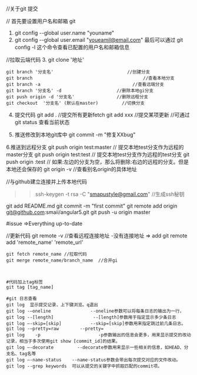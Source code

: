 
//关于git 提交

// 首先要设置用户名和邮箱
git
1. git config --global user.name "youname"
2. git config --global user.email "youeamil@email.com"
最后可以通过 git config -l 这个命令查看已配置的用户名和邮箱信息

//拉取云端代码
 3. git clone '地址'

 	git branch '分支名'     						//创建分支
 	git branch   		 								//查看本地分支
 	git branch -a  									//查看远端分支
 	git branch '分支名' -d    			 		//删除本地gi分支
 	git push origin -d '分支名' 				//删除远程分支
 	git checkout  '分支名' (默认在master)  		//切换分支

4. 提交代码
git add .   //提交所有更新fetch
git add xxx  //提交某项更新
	//可通过git status  查看当前状态

5. 推送修改到本地git库中
git commit -m "修复XXbug"   

6.推送到远程分支
 git push origin test:master         // 提交本地test分支作为远程的master分支
 git push origin test:test              // 提交本地test分支作为远程的test分支
 git push origin :test              // 如果:左边的分支为空，那么将删除:右边的远程的分支。但是本地还会保存的
	git origin -v     //查看别名origin的具体地址


//与github建立连接并上传本地代码
>>ssh-keygen -t rsa -C "smapustyle@gmail.com"  //生成ssh秘钥

git add README.md
git commit -m "first commit"
git remote add origin git@github.com:smaii/angular5.git
git push -u origin master

#issue =>Everything up-to-date

//更新代码
git remote -v  //查看远程连接地址
	-没有连接地址 => add
		git remote add 'remote_name' 'remote_url'

	git fetch remote_name //拉取代码
	git merge remote_name/branch_name  //合并gi



	#代码加上tag标签  
	git tag [tag_name]

	#git 日志查看
	git log  显示提交记录，上下键浏览。q退出
	git log -–oneline   			--oneline参数可以将每条日志的输出为一行，
    git log --[length]  			 --[length]参数用于指定显示多少条日志
    git log –-skip=[skip]   		--skip=[skip]参数用来指定跳过前几条日志。
    git log -–pretty=raw		--pretty=
    git log    -p                      -p参数输出的信息会更多，用来显示提交的改动记录，相当于多次使用git show [commit_id]的结果。
    git log –-decorate         --decorate参数用来显示一些相关的信息，如HEAD、分支名、tag名等
    git log –-name-status    --name-status参数会带出每次提交对应的文件改动。
    git log --grep keywords  可以从提交的关键字中抓取匹配的commit项。


